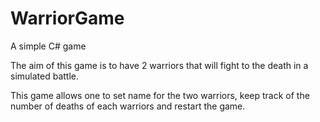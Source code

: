 # WarriorGame
A simple C# game

The aim of this game is to have 2 warriors that will fight to the death in a simulated battle. 

This game allows one to set name for the two warriors, keep track of the number of deaths of each warriors and restart the game.
